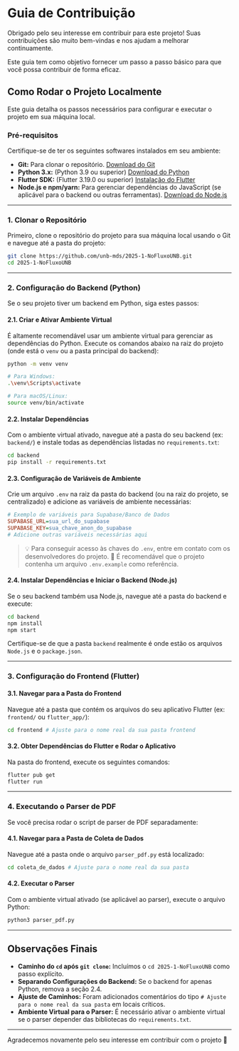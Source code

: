 # Guia de Contribuição

Obrigado pelo seu interesse em contribuir para este projeto! Suas contribuições são muito bem-vindas e nos ajudam a melhorar continuamente.

Este guia tem como objetivo fornecer um passo a passo básico para que você possa contribuir de forma eficaz.

## Como Rodar o Projeto Localmente

Este guia detalha os passos necessários para configurar e executar o projeto em sua máquina local.

### Pré-requisitos

Certifique-se de ter os seguintes softwares instalados em seu ambiente:

* **Git:** Para clonar o repositório.
  [Download do Git](https://git-scm.com/downloads)
* **Python 3.x:** (Python 3.9 ou superior)
  [Download do Python](https://www.python.org/downloads/)
* **Flutter SDK:** (Flutter 3.19.0 ou superior)
  [Instalação do Flutter](https://flutter.dev/docs/get-started/install)
* **Node.js e npm/yarn:** Para gerenciar dependências do JavaScript (se aplicável para o backend ou outras ferramentas).
  [Download do Node.js](https://nodejs.org/en/download/)

---

### 1. Clonar o Repositório

Primeiro, clone o repositório do projeto para sua máquina local usando o Git e navegue até a pasta do projeto:

```bash
git clone https://github.com/unb-mds/2025-1-NoFluxoUNB.git
cd 2025-1-NoFluxoUNB
```

---

### 2. Configuração do Backend (Python)

Se o seu projeto tiver um backend em Python, siga estes passos:

#### 2.1. Criar e Ativar Ambiente Virtual

É altamente recomendável usar um ambiente virtual para gerenciar as dependências do Python. Execute os comandos abaixo na raiz do projeto (onde está o `venv` ou a pasta principal do backend):

```bash
python -m venv venv

# Para Windows:
.\venv\Scripts\activate

# Para macOS/Linux:
source venv/bin/activate
```

#### 2.2. Instalar Dependências

Com o ambiente virtual ativado, navegue até a pasta do seu backend (ex: `backend/`) e instale todas as dependências listadas no `requirements.txt`:

```bash
cd backend
pip install -r requirements.txt
```

#### 2.3. Configuração de Variáveis de Ambiente

Crie um arquivo `.env` na raiz da pasta do backend (ou na raiz do projeto, se centralizado) e adicione as variáveis de ambiente necessárias:

```ini
# Exemplo de variáveis para Supabase/Banco de Dados
SUPABASE_URL=sua_url_do_supabase
SUPABASE_KEY=sua_chave_anon_do_supabase
# Adicione outras variáveis necessárias aqui
```

> 💡 Para conseguir acesso às chaves do `.env`, entre em contato com os desenvolvedores do projeto.
> 🧹 É recomendável que o projeto contenha um arquivo `.env.example` como referência.

#### 2.4. Instalar Dependências e Iniciar o Backend (Node.js)

Se o seu backend também usa Node.js, navegue até a pasta do backend e execute:

```bash
cd backend
npm install
npm start
```

Certifique-se de que a pasta `backend` realmente é onde estão os arquivos `Node.js` e o `package.json`.

---

### 3. Configuração do Frontend (Flutter)

#### 3.1. Navegar para a Pasta do Frontend

Navegue até a pasta que contém os arquivos do seu aplicativo Flutter (ex: `frontend/` ou `flutter_app/`):

```bash
cd frontend # Ajuste para o nome real da sua pasta frontend
```

#### 3.2. Obter Dependências do Flutter e Rodar o Aplicativo

Na pasta do frontend, execute os seguintes comandos:

```bash
flutter pub get
flutter run
```

---

### 4. Executando o Parser de PDF

Se você precisa rodar o script de parser de PDF separadamente:

#### 4.1. Navegar para a Pasta de Coleta de Dados

Navegue até a pasta onde o arquivo `parser_pdf.py` está localizado:

```bash
cd coleta_de_dados # Ajuste para o nome real da sua pasta
```

#### 4.2. Executar o Parser

Com o ambiente virtual ativado (se aplicável ao parser), execute o arquivo Python:

```bash
python3 parser_pdf.py
```

---

## Observações Finais

* **Caminho do ********`cd`******** após ********`git clone`********:** Incluímos o `cd 2025-1-NoFluxoUNB` como passo explícito.
* **Separando Configurações do Backend:** Se o backend for apenas Python, remova a seção 2.4.
* **Ajuste de Caminhos:** Foram adicionados comentários do tipo `# Ajuste para o nome real da sua pasta` em locais críticos.
* **Ambiente Virtual para o Parser:** É necessário ativar o ambiente virtual se o parser depender das bibliotecas do `requirements.txt`.

---

Agradecemos novamente pelo seu interesse em contribuir com o projeto 🚀
